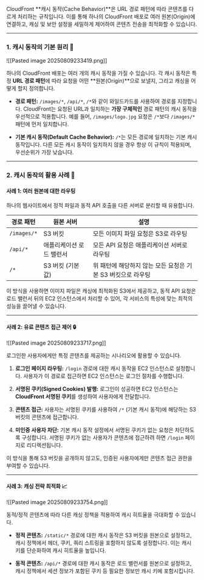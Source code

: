 
CloudFront **캐시 동작(Cache Behavior)**은 URL 경로 패턴에 따라 콘텐츠를 다르게 처리하는 규칙입니다. 이를 통해 하나의 CloudFront 배포로 여러 원본(Origin)에 연결하고, 캐싱 및 보안 설정을 세밀하게 제어하여 콘텐츠 전송을 최적화할 수 있습니다.

---

### 1. 캐시 동작의 기본 원리 🎯

![[Pasted image 20250809233419.png]]

하나의 CloudFront 배포는 여러 개의 캐시 동작을 가질 수 있습니다. 각 캐시 동작은 특정 **URL 경로 패턴**에 따라 요청을 어떤 **원본(Origin)**으로 보낼지, 그리고 캐싱을 어떻게 할지 정의합니다.

- **경로 패턴:** `/images/*`, `/api/*`, `/*`와 같이 와일드카드를 사용하여 경로를 지정합니다. CloudFront는 요청된 URL과 일치하는 **가장 구체적인** 경로 패턴의 캐시 동작을 우선적으로 적용합니다. 예를 들어, `/images/logo.jpg` 요청은 `/*`보다 `/images/*` 패턴에 먼저 일치합니다.
    
- **기본 캐시 동작(Default Cache Behavior):** `/*`는 모든 경로에 일치하는 기본 캐시 동작입니다. 다른 모든 캐시 동작이 일치하지 않을 경우 항상 이 규칙이 적용되며, 우선순위가 가장 낮습니다.
    

---

### 2. 캐시 동작의 활용 사례 📝

#### 사례 1: 여러 원본에 대한 라우팅

하나의 웹사이트에서 정적 파일과 동적 API 호출을 다른 서버로 분리할 때 유용합니다.

|경로 패턴|원본 서버|설명|
|---|---|---|
|`/images/*`|S3 버킷|모든 이미지 파일 요청은 S3로 라우팅|
|`/api/*`|애플리케이션 로드 밸런서|모든 API 요청은 애플리케이션 서버로 라우팅|
|`/*`|S3 버킷 (기본값)|위 패턴에 해당하지 않는 모든 요청은 기본 S3 버킷으로 라우팅|

이 방식을 사용하면 이미지 파일은 캐싱에 최적화된 S3에서 제공하고, 동적 API 요청은 로드 밸런서 뒤의 EC2 인스턴스에서 처리할 수 있어, 각 서비스의 특성에 맞는 최적의 성능을 끌어낼 수 있습니다.

---

#### 사례 2: 유료 콘텐츠 접근 제어 🔒

![[Pasted image 20250809233717.png]]

로그인한 사용자에게만 특정 콘텐츠를 제공하는 시나리오에 활용할 수 있습니다.

1. **로그인 페이지 라우팅:** `/login` 경로에 대한 캐시 동작을 EC2 인스턴스로 설정합니다. 사용자가 이 경로로 접근하면 EC2 인스턴스는 로그인 절차를 수행합니다.

2. **서명된 쿠키(Signed Cookies) 발행:** 로그인이 성공하면 EC2 인스턴스는 **CloudFront 서명된 쿠키**를 생성하여 사용자에게 전달합니다.

3. **콘텐츠 접근:** 사용자는 서명된 쿠키를 사용하여 `/*` (기본 캐시 동작)에 해당하는 S3 버킷의 콘텐츠에 접근합니다.

4. **미인증 사용자 차단:** 기본 캐시 동작 설정에서 서명된 쿠키가 없는 요청은 차단하도록 구성합니다. 서명된 쿠키가 없는 사용자가 콘텐츠에 접근하려 하면 `/login` 페이지로 리디렉션됩니다.


이 방식을 통해 S3 버킷을 공개하지 않고도, 인증된 사용자에게만 콘텐츠 접근 권한을 부여할 수 있습니다.

---

#### 사례 3: 캐싱 전략 최적화 📈

![[Pasted image 20250809233754.png]]

동적/정적 콘텐츠에 따라 다른 캐싱 정책을 적용하여 캐시 히트율을 극대화할 수 있습니다.

- **정적 콘텐츠:** `/static/*` 경로에 대한 캐시 동작은 S3 버킷을 원본으로 설정하고, 캐시 정책에서 헤더, 쿠키, 쿼리 스트링을 포함하지 않도록 설정합니다. 이는 캐시 키를 단순화하여 캐시 히트율을 높입니다.

- **동적 콘텐츠:** `/api/*` 경로에 대한 캐시 동작은 로드 밸런서를 원본으로 설정하고, 캐시 정책에서 세션 정보가 포함된 쿠키 등 필요한 정보만 캐시 키에 포함시킵니다.